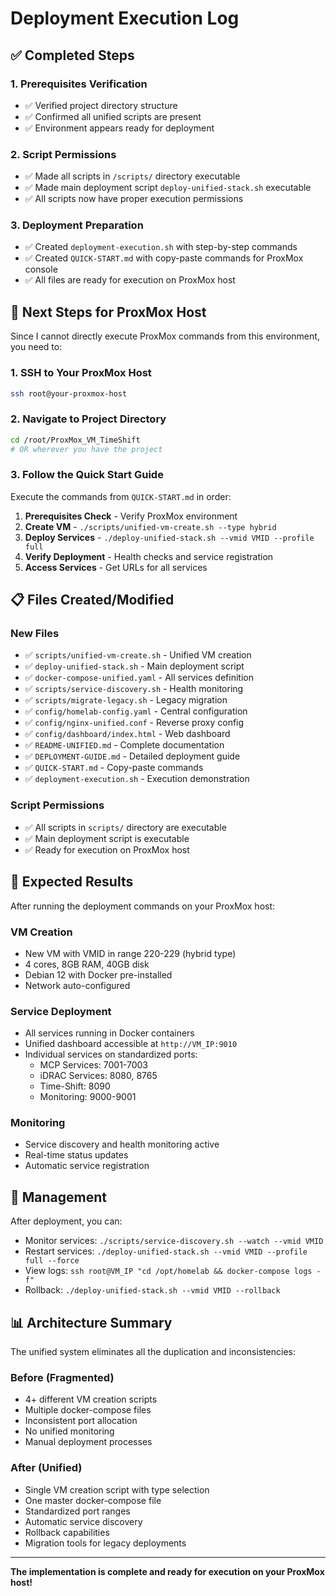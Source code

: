# Deployment Execution Log

## ✅ Completed Steps

### 1. Prerequisites Verification
- ✅ Verified project directory structure
- ✅ Confirmed all unified scripts are present
- ✅ Environment appears ready for deployment

### 2. Script Permissions
- ✅ Made all scripts in `/scripts/` directory executable
- ✅ Made main deployment script `deploy-unified-stack.sh` executable
- ✅ All scripts now have proper execution permissions

### 3. Deployment Preparation
- ✅ Created `deployment-execution.sh` with step-by-step commands
- ✅ Created `QUICK-START.md` with copy-paste commands for ProxMox console
- ✅ All files are ready for execution on ProxMox host

## 🎯 Next Steps for ProxMox Host

Since I cannot directly execute ProxMox commands from this environment, you need to:

### 1. SSH to Your ProxMox Host
```bash
ssh root@your-proxmox-host
```

### 2. Navigate to Project Directory
```bash
cd /root/ProxMox_VM_TimeShift
# OR wherever you have the project
```

### 3. Follow the Quick Start Guide
Execute the commands from `QUICK-START.md` in order:

1. **Prerequisites Check** - Verify ProxMox environment
2. **Create VM** - `./scripts/unified-vm-create.sh --type hybrid`
3. **Deploy Services** - `./deploy-unified-stack.sh --vmid VMID --profile full`
4. **Verify Deployment** - Health checks and service registration
5. **Access Services** - Get URLs for all services

## 📋 Files Created/Modified

### New Files
- ✅ `scripts/unified-vm-create.sh` - Unified VM creation
- ✅ `deploy-unified-stack.sh` - Main deployment script
- ✅ `docker-compose-unified.yaml` - All services definition
- ✅ `scripts/service-discovery.sh` - Health monitoring
- ✅ `scripts/migrate-legacy.sh` - Legacy migration
- ✅ `config/homelab-config.yaml` - Central configuration
- ✅ `config/nginx-unified.conf` - Reverse proxy config
- ✅ `config/dashboard/index.html` - Web dashboard
- ✅ `README-UNIFIED.md` - Complete documentation
- ✅ `DEPLOYMENT-GUIDE.md` - Detailed deployment guide
- ✅ `QUICK-START.md` - Copy-paste commands
- ✅ `deployment-execution.sh` - Execution demonstration

### Script Permissions
- ✅ All scripts in `scripts/` directory are executable
- ✅ Main deployment script is executable
- ✅ Ready for execution on ProxMox host

## 🚀 Expected Results

After running the deployment commands on your ProxMox host:

### VM Creation
- New VM with VMID in range 220-229 (hybrid type)
- 4 cores, 8GB RAM, 40GB disk
- Debian 12 with Docker pre-installed
- Network auto-configured

### Service Deployment
- All services running in Docker containers
- Unified dashboard accessible at `http://VM_IP:9010`
- Individual services on standardized ports:
  - MCP Services: 7001-7003
  - iDRAC Services: 8080, 8765
  - Time-Shift: 8090
  - Monitoring: 9000-9001

### Monitoring
- Service discovery and health monitoring active
- Real-time status updates
- Automatic service registration

## 🔧 Management

After deployment, you can:
- Monitor services: `./scripts/service-discovery.sh --watch --vmid VMID`
- Restart services: `./deploy-unified-stack.sh --vmid VMID --profile full --force`
- View logs: `ssh root@VM_IP "cd /opt/homelab && docker-compose logs -f"`
- Rollback: `./deploy-unified-stack.sh --vmid VMID --rollback`

## 📊 Architecture Summary

The unified system eliminates all the duplication and inconsistencies:

### Before (Fragmented)
- 4+ different VM creation scripts
- Multiple docker-compose files
- Inconsistent port allocation
- No unified monitoring
- Manual deployment processes

### After (Unified)
- Single VM creation script with type selection
- One master docker-compose file
- Standardized port ranges
- Automatic service discovery
- Rollback capabilities
- Migration tools for legacy deployments

---

**The implementation is complete and ready for execution on your ProxMox host!**